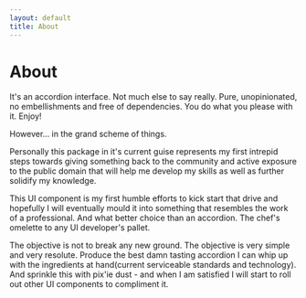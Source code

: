 ```yaml
---
layout: default
title: About
---
```

# About

It's an accordion interface. Not much else to say really. Pure, unopinionated, no embellishments and free of dependencies. You do what you please with it. Enjoy!

However... in the grand scheme of things.

Personally this package in it's current guise represents my first intrepid steps towards giving something back to the community and active exposure to the public domain that will help me develop my skills as well as further solidify my knowledge.

This UI component is my first humble efforts to kick start that drive and hopefully I will eventually mould it into something that resembles the work of a professional. And what better choice than an accordion. The chef's omelette to any UI developer's pallet.

The objective is not to break any new ground. The objective is very simple and very resolute. Produce the best damn tasting accordion I can whip up with the ingredients at hand(current serviceable standards and technology). And sprinkle this with pix'ie dust - and when I am satisfied I will start to roll out other UI components to compliment it.
